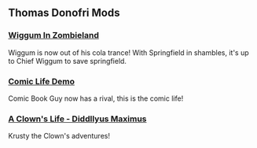 ## Thomas Donofri Mods

### [Wiggum In Zombieland](http://donutteam.com/forum/topic/1033/)
Wiggum is now out of his cola trance! With Springfield in shambles, it's up to Chief Wiggum to save springfield.

### [Comic Life Demo](http://donutteam.com/forum/topic/1223/)
Comic Book Guy now has a rival, this is the comic life!

### [A Clown's Life - Diddllyus Maximus](http://donutteam.com/forum/topic/1261/)
Krusty the Clown's adventures!
